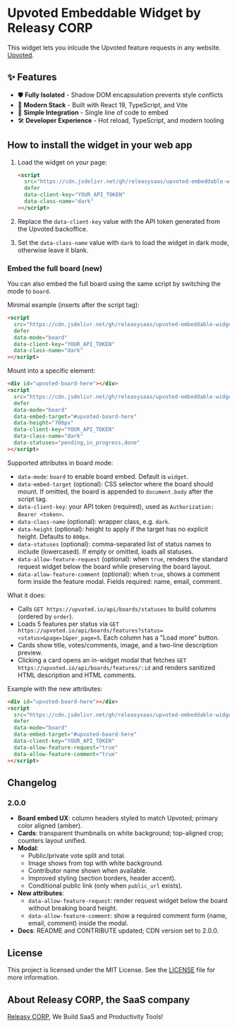 # Upvoted Embeddable Widget by Releasy CORP

This widget lets you inlcude the Upvoted feature requests in any website. [Upvoted](https://upvoted.io).

## ✨ Features

- 🛡️ **Fully Isolated** - Shadow DOM encapsulation prevents style conflicts
- 🚀 **Modern Stack** - Built with React 19, TypeScript, and Vite
- 🔌 **Simple Integration** - Single line of code to embed
- 🛠️ **Developer Experience** - Hot reload, TypeScript, and modern tooling

## How to install the widget in your web app

1. Load the widget on your page:

   ```html
   <script
     src="https://cdn.jsdelivr.net/gh/releasysaas/upvoted-embeddable-widget@2.0.0/dist/widget.js"
     defer
     data-client-key="YOUR_API_TOKEN"
     data-class-name="dark"
   ></script>
   ```

2. Replace the `data-client-key` value with the API token generated from the Upvoted backoffice.

3. Set the `data-class-name` value with `dark` to load the widget in dark mode, otherwise leave it blank.

### Embed the full board (new)

You can also embed the full board using the same script by switching the mode to `board`.

Minimal example (inserts after the script tag):

```html
<script
  src="https://cdn.jsdelivr.net/gh/releasysaas/upvoted-embeddable-widget@2.0.0/dist/widget.js"
  defer
  data-mode="board"
  data-client-key="YOUR_API_TOKEN"
  data-class-name="dark"
></script>
```

Mount into a specific element:

```html
<div id="upvoted-board-here"></div>
<script
  src="https://cdn.jsdelivr.net/gh/releasysaas/upvoted-embeddable-widget@2.0.0/dist/widget.js"
  defer
  data-mode="board"
  data-embed-target="#upvoted-board-here"
  data-height="700px"
  data-client-key="YOUR_API_TOKEN"
  data-class-name="dark"
  data-statuses="pending,in_progress,done"
></script>
```

Supported attributes in board mode:

- `data-mode`: `board` to enable board embed. Default is `widget`.
- `data-embed-target` (optional): CSS selector where the board should mount. If omitted, the board is appended to `document.body` after the script tag.
- `data-client-key`: your API token (required), used as `Authorization: Bearer <token>`.
- `data-class-name` (optional): wrapper class, e.g. `dark`.
- `data-height` (optional): height to apply if the target has no explicit height. Defaults to `800px`.
- `data-statuses` (optional): comma-separated list of status names to include (lowercased). If empty or omitted, loads all statuses.
- `data-allow-feature-request` (optional): when `true`, renders the standard request widget below the board while preserving the board layout.
- `data-allow-feature-comment` (optional): when `true`, shows a comment form inside the feature modal. Fields required: name, email, comment.

What it does:

- Calls `GET https://upvoted.io/api/boards/statuses` to build columns (ordered by `order`).
- Loads 5 features per status via `GET https://upvoted.io/api/boards/features?status=<status>&page=1&per_page=5`. Each column has a "Load more" button.
- Cards show title, votes/comments, image, and a two-line description preview.
- Clicking a card opens an in-widget modal that fetches `GET https://upvoted.io/api/boards/features/:id` and renders sanitized HTML description and HTML comments.

Example with the new attributes:

```html
<div id="upvoted-board-here"></div>
<script
  src="https://cdn.jsdelivr.net/gh/releasysaas/upvoted-embeddable-widget@2.0.0/dist/widget.js"
  defer
  data-mode="board"
  data-embed-target="#upvoted-board-here"
  data-client-key="YOUR_API_TOKEN"
  data-allow-feature-request="true"
  data-allow-feature-comment="true"
></script>
```


## Changelog

### 2.0.0

- **Board embed UX**: column headers styled to match Upvoted; primary color aligned (amber).
- **Cards**: transparent thumbnails on white background; top-aligned crop; counters layout unified.
- **Modal**:
  - Public/private vote split and total.
  - Image shows from top with white background.
  - Contributor name shown when available.
  - Improved styling (section borders, header accent).
  - Conditional public link (only when `public_url` exists).
- **New attributes**:
  - `data-allow-feature-request`: render request widget below the board without breaking board height.
  - `data-allow-feature-comment`: show a required comment form (name, email, comment) inside the modal.
- **Docs**: README and CONTRIBUTE updated; CDN version set to 2.0.0.

## License

This project is licensed under the MIT License. See the [LICENSE](LICENSE) file for more information.

## About Releasy CORP, the SaaS company

[Releasy CORP](https://www.releasy.xyz), We Build SaaS and Productivity Tools!
